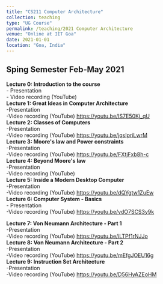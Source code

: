 ```yaml
---
title: "CS211 Computer Architecture"
collection: teaching
type: "UG Course"
permalink: /teaching/2021 Computer Architecture
venue: "Online at IIT Goa"
date: 2021-01-01
location: "Goa, India"
---
```



## Sping Semester Feb-May 2021

**Lecture 0: Introduction to the course**    
    - Presentation   
    - Video recording (YouTube)    
**Lecture 1: Great Ideas in Computer Architecture**   
    -Presentation     
    -Video recording (YouTube) <https://youtu.be/IS7E50Kj_qU>  
**Lecture 2: Classes of Computers**    
    -Presentation     
    -Video recording (YouTube) <https://youtu.be/jqsIpriLwrM>    
__Lecture 3: Moore's law and Power constraints__    
    -Presentation       
    -Video recording (YouTube) <https://youtu.be/FXtjFxb8h-c>  
__Lecture 4: Beyond Moore's law__   
    -Presentation        
    -Video recording (YouTube)      
__Lecture 5: Inside a Modern Desktop Computer__   
    -Presentation        
    -Video recording (YouTube)  <https://youtu.be/dQYgtw1ZuEw>   
__Lecture 6: Computer System - Basics__   
    - Presentation        
    -Video recording (YouTube) <https://youtu.be/vdO7SCS3y9k>         
     
__Lecture 7: Von Neumann Architecture - Part 1__     
     -Presentation     
     -Video recording (YouTube) <https://youtu.be/iLTPf1rNJJo>   
__Lecture 8: Von Neumann Architecture - Part 2__     
     -Presentation     
     -Video recording (YouTube) <https://youtu.be/mEfgJOEU16g>   
__Lecture 9: Instruction Set Architecture__   
     -Presentation        
    -Video recording (YouTube)  <https://youtu.be/D56HyAZEoHM>